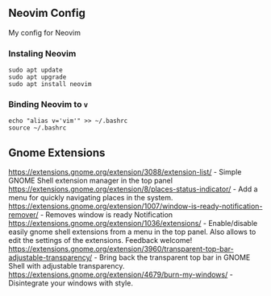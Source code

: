 ## Neovim Config
My config for Neovim


### Instaling Neovim
```
sudo apt update
sudo apt upgrade
sudo apt install neovim
```
### Binding Neovim to ```v```
```
echo "alias v='vim'" >> ~/.bashrc
source ~/.bashrc
```

## Gnome Extensions
https://extensions.gnome.org/extension/3088/extension-list/ - Simple GNOME Shell extension manager in the top panel <br>
https://extensions.gnome.org/extension/8/places-status-indicator/ - Add a menu for quickly navigating places in the system.<br>
https://extensions.gnome.org/extension/1007/window-is-ready-notification-remover/ - Removes window is ready Notification<br>
https://extensions.gnome.org/extension/1036/extensions/ - Enable/disable easily gnome shell extensions from a menu in the top panel. Also allows to edit the settings of the extensions. Feedback welcome!<br>
https://extensions.gnome.org/extension/3960/transparent-top-bar-adjustable-transparency/ - Bring back the transparent top bar in GNOME Shell with adjustable transparency.<br>
https://extensions.gnome.org/extension/4679/burn-my-windows/ - Disintegrate your windows with style. <br>

